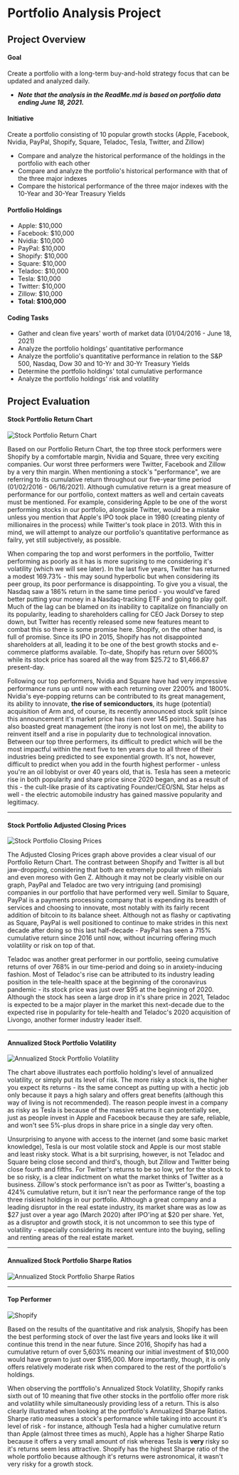 # Portfolio Analysis Project

## Project Overview

#### Goal
Create a portfolio with a long-term buy-and-hold strategy focus that can be updated and analyzed daily. 
* ***Note that the analysis in the ReadMe.md is based on portfolio data ending June 18, 2021.***


#### Initiative
Create a portfolio consisting of 10 popular growth stocks (Apple, Facebook, Nvidia, PayPal, Shopify, Square, Teladoc, Tesla, Twitter, and Zillow)
* Compare and analyze the historical performance of the holdings in the portfolio with each other
* Compare and analyze the portfolio's historical performance with that of the three major indexes
* Compare the historical performance of the three major indexes with the 10-Year and 30-Year Treasury Yields


#### Portfolio Holdings
* Apple: $10,000
* Facebook: $10,000
* Nvidia: $10,000
* PayPal: $10,000
* Shopify: $10,000
* Square: $10,000
* Teladoc: $10,000
* Tesla: $10,000
* Twitter: $10,000
* Zillow: $10,000
* **Total: $100,000**


#### Coding Tasks
* Gather and clean five years' worth of market data (01/04/2016 - June 18, 2021)
* Analyze the portfolio holdings' quantitative performance
* Analyze the portfolio's quantitative performance in relation to the S&P 500, Nasdaq, Dow 30 and 10-Yr and 30-Yr Treasury Yields
* Determine the portfolio holdings' total cumulative performance
* Analyze the portfolio holdings' risk and volatility






## Project Evaluation

#### Stock Portfolio Return Chart
![Stock Portfolio Return Chart](Total_Portfolio/Images/Portfolio_Analysis.png)

Based on our Portfolio Return Chart, the top three stock performers were Shopify by a comfortable margin, Nvidia and Square, three very exciting companies. Our worst three performers were Twitter, Facebook and Zillow by a very thin margin. When mentioning a stock's "performance", we are referring to its cumulative return throughout our five-year time period (01/02/2016 - 06/16/2021). Although cumulative return is a great measure of performance for our portfolio, context matters as well and certain caveats must be mentioned. For example, considering Apple to be one of the worst performing stocks in our portfolio, alongside Twitter, would be a mistake unless you mention that Apple's IPO took place in 1980 (creating plenty of millionaires in the process) while Twitter's took place in 2013. With this in mind, we will attempt to analyze our portfolio's quantitative performance as failry, yet still subjectively, as possible.

When comparing the top and worst performers in the portfolio, Twitter performing as poorly as it has is more suprising to me considering it's volatility (which we will see later). In the last five years, Twitter has returned a modest 169.73% - this may sound hyperbolic but when considering its peer group, its poor performance is disappointing. To give you a visual, the Nasdaq saw a 186% return in the same time period - you would've fared better putting your money in a Nasdaq-tracking ETF and going to play golf. Much of the lag can be blamed on its inability to capitalize on financially on its popularity, leading to shareholders calling for CEO Jack Dorsey to step down, but Twitter has recently released some new features meant to combat this so there is some promise here. Shopify, on the other hand, is full of promise. Since its IPO in 2015, Shopify has not disappointed shareholders at all, leading it to be one of the best growth stocks and e-commerce platforms available. To-date, Shopify has return over 5600% while its stock price has soared all the way from $25.72 to $1,466.87 present-day. 

Following our top performers, Nvidia and Square have had very impressive performance runs up until now with each returning over 2200% and 1800%. Nvidia's eye-popping returns can be contributed to its great management, its ability to innovate, **the rise of semiconductors**, its huge (potential) acquisition of Arm and, of course, its recently announced stock split (since this announcement it's market price has risen over 145 points). Square has also boasted great management (the irony is not lost on me), the ability to reinvent itself and a rise in popularity due to technological innovation. Between our top three performers, its difficult to predict which will be the most impactful within the next five to ten years due to all three of their industries being predicted to see exponential growth. It's not, however, difficult to predict when you add in the fourth highest performer - unless you're an oil lobbyist or over 40 years old, that is. Tesla has seen a meteoric rise in both popularity and share price since 2020 began, and as a result of this - the cult-like prasie of its captivating Founder/CEO/SNL Star helps as well - the electric automobile industry has gained massive popularity and legitimacy.

---

#### Stock Portfolio Adjusted Closing Prices
![Stock Portfolio Closing Prices](Total_Portfolio/Images/portfolio_closing_prices.png)

The Adjusted Closing Prices graph above provides a clear visual of our Portfolio Return Chart. The contrast between Shopify and Twitter is all but jaw-dropping, considering that both are extremely popular with millenials and even moreso with Gen Z. Although it may not be clearly visible on our graph, PayPal and Teladoc are two very intriguing (and promising) companies in our portfolio that have performed very well. Similar to Square, PayPal is a payments processing company that is expending its breadth of services and choosing to innovate, most notably with its fairly recent addition of bitcoin to its balance sheet. Although not as flashy or captivating as Square, PayPal is well positioned to continue to make strides in this next decade after doing so this last half-decade - PayPal has seen a 715% cumulative return since 2016 until now, without incurring offering much volatility or risk on top of that. 

Teladoc was another great performer in our portfolio, seeing cumulative returns of over 768% in our time-period and doing so in anxiety-inducing fashion. Most of Teladoc's rise can be attributed to its industry leading position in the tele-health space at the beginning of the coronavirus pandemic - its stock price was just over $95 at the beginning of 2020. Although the stock has seen a large drop in it's share price in 2021, Teladoc is expected to be a major player in the market this next-decade due to the expected rise in popularity for tele-health and Teladoc's 2020 acquisition of Livongo, another former industry leader itself.

---

#### Annualized Stock Portfolio Volatility
![Annualized Stock Portfolio Volatility](Total_Portfolio/Images/annl_stock_volatility_plot.png)

The chart above illustrates each portfolio holding's level of annualized volatility, or simply put its level of risk. The more risky a stock is, the higher you expect its returns - its the same concept as putting up with a hectic job only because it pays a high salary and offers great benefits (although this way of living is not recommended). The reason people invest in a company as risky as Tesla is because of the massive returns it can potentially see, just as people invest in Apple and Facebook because they are safe, reliable, and won't see 5%-plus drops in share price in a single day very often.

Unsurprising to anyone with access to the internet (and some basic market knowledge), Tesla is our most volatile stock and Apple is our most stable and least risky stock. What is a bit surprising, however, is not Teladoc and Square being close second and third's, though, but Zillow and Twitter being close fourth and fifths. For Twitter's returns to be so low, yet for the stock to be so risky, is a clear indictment on what the market thinks of Twitter as a business. Zillow's stock performance isn't as poor as Twitter's, boasting a 424% cumulative return, but it isn't near the performance range of the top three riskiest holdings in our portfolio. Although a great company and a leading disruptor in the real estate industry, its market share was as low as $27 just over a year ago (March 2020) after IPO'ing at $20 per share. Yet, as a disruptor and growth stock, it is not uncommon to see this type of volatility - especially considering its recent venture into the buying, selling and renting areas of the real estate market.

---

#### Annualized Stock Portfolio Sharpe Ratios
![Annualized Stock Portfolio Sharpe Ratios](Total_Portfolio/Images/annl_portfolio_sharpe_ratios.png)

---

#### Top Performer
![Shopify](Total_Portfolio/Images/Shopify.png)

Based on the results of the quantitative and risk analysis, Shopify has been the best performing stock of over the last five years and looks like it will continue this trend in the near future. Since 2016, Shopify has had a cumulative return of over 5,603% meaning our initial investment of $10,000 would have grown to just over $195,000. More importantly, though, it is only offers relatively moderate risk when compared to the rest of the portfolio's holdings. 

When observing the portffolio's Annualized Stock Volatility, Shopify ranks sixth out of 10 meaning that five other stocks in the portfolio offer more risk and volatility while simultaneously providing less of a return. This is also clearly illustrated when looking at the portfolio's Annualized Sharpe Ratios. Sharpe ratio measures a stock's performance while taking into account it's level of risk - for instance, although Tesla had a higher cumulative return than Apple (almost three times as much), Apple has a higher Sharpe Ratio because it offers a very small amount of risk whereas Tesla is **very** risky so it's returns seem less attractive. Shopify has the highest Sharpe ratio of the whole portfolio because although it's returns were astronomical, it wasn't very risky for a growth stock.  
